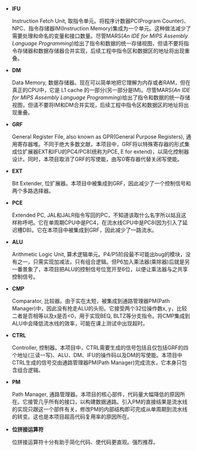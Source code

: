 + **IFU**

  Instruction Fetch Unit, 取指令单元。将程序计数器PC(Program Counter)、NPC、指令存储器IM(Instruction Memory)集成为一个单元。这种做法减少了需要处理和命名的变量和接口数量。尽管MARS(*An IDE for MIPS Assembly Language Programming*)给出了指令和数据的统一存储视图，但请不要将指令存储器和数据存储器合并实现，后续工程中指令区和数据区的地址将出现重叠。

+ **DM**

  Data Memory, 数据存储器。现在可以简单地把它理解为内存或者RAM，但在真正的CPU中，它是 L1 cache 的一部分(另一部分是IM)。尽管MARS(*An IDE for MIPS Assembly Language Programming*)给出了指令和数据的统一存储视图，但请不要将IM和DM合并实现，后续工程中指令区和数据区的地址将出现重叠。

+ **GRF**

  General Register File, also known as GPR(General Purpose Registers), 通用寄存器堆。不同于绝大多数文献，本项目中，GRF将以特殊寄存器的形式集成位扩展器EXT和IFU的PC4/PC8(统称为PCE, E for extend)，以简化控制器设计。同时，本项目取消了GRF的写使能，由写0寄存器代替关闭写使能。

+ **EXT**

  Bit Extender, 位扩展器。本项目中被集成到GRF，因此减少了一个控制信号和两个多路选择器。

+ **PCE**

  Extended PC, JAL和JALR指令写回的PC，不知道该取什么名字所以姑且这样称呼吧。它在单周期CPU中是PC4，在流水线CPU中是PC8(因为引入了延迟槽DB)。它在本项目中被集成到GRF，因此减少了一路流水。

+ **ALU**

  Arithmetic Logic Unit, 算术逻辑单元。P4/P5阶段最不可能出bug的模块，没有之一，只需实现加减法，只有组合逻辑。但P6加入乘法器(乘除器)后就是另一番景象了，本项目把ALU的控制信号位宽开至6位，以便让乘法器与之共享控制信号。

+ **CMP**

  Comparator, 比较器。由于实在太短，被集成到通路管理器PM(Path Manager)中，因此没有抢走ALU的头衔。它接受两个32位操作数x, y，比较二者是否相等以及x是否<0，用于实现BEQ, BLTZ等分支指令。将CMP集成到ALU中会降低流水线的效率，可能在课上测试中出现超时。

+ **CTRL**

  Controller, 控制器。本项目中，CTRL需要生成的信号包括且仅包括GRF的四个地址(三读一写)、ALU、DM、IFU的操作码以及DM的写使能。本项目中CTRL生成的信号交由通路管理器PM(Path Manager)完成流水，它本身只包含组合逻辑。

+ **PM**

  Path Manager, 通路管理器。本项目的核心部件，代码量大幅降低的原因所在。它接管几乎所有的接口，以构建数据通路。引入PM的直接结果是流水线的实现只跟这一个部件有关，修改PM的内部结构即可完成从单周期到流水线的转变。这也是本项目超高代码复用率的原因所在。

+ **位拼接运算符**

  位拼接运算符十分有助于简化代码、使代码更直观。强烈推荐。